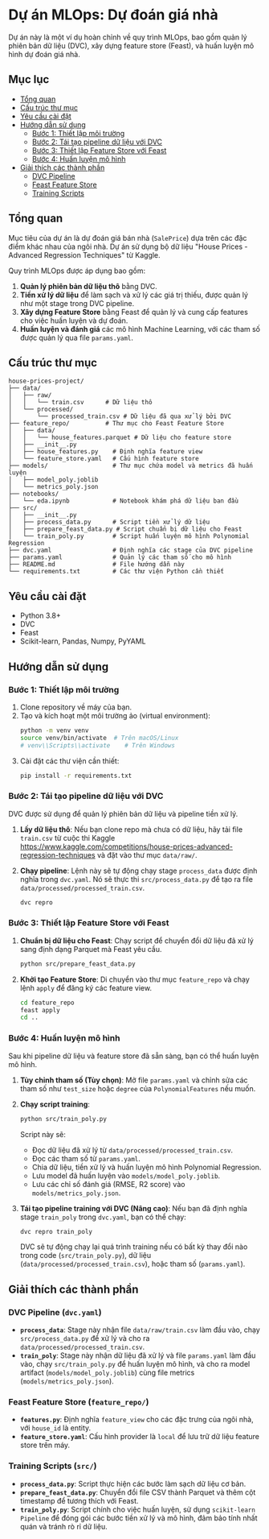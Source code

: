 # Dự án MLOps: Dự đoán giá nhà

Dự án này là một ví dụ hoàn chỉnh về quy trình MLOps, bao gồm quản lý phiên bản dữ liệu (DVC), xây dựng feature store (Feast), và huấn luyện mô hình dự đoán giá nhà.

## Mục lục

- [Tổng quan](#tổng-quan)
- [Cấu trúc thư mục](#cấu-trúc-thư-mục)
- [Yêu cầu cài đặt](#yêu-cầu-cài-đặt)
- [Hướng dẫn sử dụng](#hướng-dẫn-sử-dụng)
  - [Bước 1: Thiết lập môi trường](#bước-1-thiết-lập-môi-trường)
  - [Bước 2: Tái tạo pipeline dữ liệu với DVC](#bước-2-tái-tạo-pipeline-dữ-liệu-với-dvc)
  - [Bước 3: Thiết lập Feature Store với Feast](#bước-3-thiết-lập-feature-store-với-feast)
  - [Bước 4: Huấn luyện mô hình](#bước-4-huấn-luyện-mô-hình)
- [Giải thích các thành phần](#giải-thích-các-thành-phần)
  - [DVC Pipeline](#dvc-pipeline)
  - [Feast Feature Store](#feast-feature-store)
  - [Training Scripts](#training-scripts)

## Tổng quan

Mục tiêu của dự án là dự đoán giá bán nhà (`SalePrice`) dựa trên các đặc điểm khác nhau của ngôi nhà. Dự án sử dụng bộ dữ liệu "House Prices - Advanced Regression Techniques" từ Kaggle.

Quy trình MLOps được áp dụng bao gồm:
1.  **Quản lý phiên bản dữ liệu thô** bằng DVC.
2.  **Tiền xử lý dữ liệu** để làm sạch và xử lý các giá trị thiếu, được quản lý như một stage trong DVC pipeline.
3.  **Xây dựng Feature Store** bằng Feast để quản lý và cung cấp features cho việc huấn luyện và dự đoán.
4.  **Huấn luyện và đánh giá** các mô hình Machine Learning, với các tham số được quản lý qua file `params.yaml`.

## Cấu trúc thư mục

```
house-prices-project/
├── data/
│   ├── raw/
│   │   └── train.csv      # Dữ liệu thô
│   └── processed/
│       └── processed_train.csv # Dữ liệu đã qua xử lý bởi DVC
├── feature_repo/          # Thư mục cho Feast Feature Store
│   ├── data/
│   │   └── house_features.parquet # Dữ liệu cho feature store
│   ├── __init__.py
│   ├── house_features.py    # Định nghĩa feature view
│   └── feature_store.yaml   # Cấu hình feature store
├── models/                  # Thư mục chứa model và metrics đã huấn luyện
│   ├── model_poly.joblib
│   └── metrics_poly.json
├── notebooks/
│   └── eda.ipynb            # Notebook khám phá dữ liệu ban đầu
├── src/
│   ├── __init__.py
│   ├── process_data.py      # Script tiền xử lý dữ liệu
│   ├── prepare_feast_data.py # Script chuẩn bị dữ liệu cho Feast
│   └── train_poly.py        # Script huấn luyện mô hình Polynomial Regression
├── dvc.yaml                 # Định nghĩa các stage của DVC pipeline
├── params.yaml              # Quản lý các tham số cho mô hình
├── README.md                # File hướng dẫn này
└── requirements.txt         # Các thư viện Python cần thiết
```

## Yêu cầu cài đặt

- Python 3.8+
- DVC
- Feast
- Scikit-learn, Pandas, Numpy, PyYAML

## Hướng dẫn sử dụng

### Bước 1: Thiết lập môi trường

1.  Clone repository về máy của bạn.
2.  Tạo và kích hoạt một môi trường ảo (virtual environment):
    ```bash
    python -m venv venv
    source venv/bin/activate  # Trên macOS/Linux
    # venv\\Scripts\\activate    # Trên Windows
    ```
3.  Cài đặt các thư viện cần thiết:
    ```bash
    pip install -r requirements.txt
    ```

### Bước 2: Tái tạo pipeline dữ liệu với DVC

DVC được sử dụng để quản lý phiên bản dữ liệu và pipeline tiền xử lý.

1.  **Lấy dữ liệu thô**: Nếu bạn clone repo mà chưa có dữ liệu, hãy tải file `train.csv` từ cuộc thi Kaggle https://www.kaggle.com/competitions/house-prices-advanced-regression-techniques và đặt vào thư mục `data/raw/`.

2.  **Chạy pipeline**: Lệnh này sẽ tự động chạy stage `process_data` được định nghĩa trong `dvc.yaml`. Nó sẽ thực thi `src/process_data.py` để tạo ra file `data/processed/processed_train.csv`.
    ```bash
    dvc repro
    ```

### Bước 3: Thiết lập Feature Store với Feast

1.  **Chuẩn bị dữ liệu cho Feast**: Chạy script để chuyển đổi dữ liệu đã xử lý sang định dạng Parquet mà Feast yêu cầu.
    ```bash
    python src/prepare_feast_data.py
    ```
2.  **Khởi tạo Feature Store**: Di chuyển vào thư mục `feature_repo` và chạy lệnh `apply` để đăng ký các feature view.
    ```bash
    cd feature_repo
    feast apply
    cd ..
    ```

### Bước 4: Huấn luyện mô hình

Sau khi pipeline dữ liệu và feature store đã sẵn sàng, bạn có thể huấn luyện mô hình.

1.  **Tùy chỉnh tham số (Tùy chọn)**: Mở file `params.yaml` và chỉnh sửa các tham số như `test_size` hoặc `degree` của `PolynomialFeatures` nếu muốn.

2.  **Chạy script training**:
    ```bash
    python src/train_poly.py
    ```
    Script này sẽ:
    - Đọc dữ liệu đã xử lý từ `data/processed/processed_train.csv`.
    - Đọc các tham số từ `params.yaml`.
    - Chia dữ liệu, tiền xử lý và huấn luyện mô hình Polynomial Regression.
    - Lưu model đã huấn luyện vào `models/model_poly.joblib`.
    - Lưu các chỉ số đánh giá (RMSE, R2 score) vào `models/metrics_poly.json`.

3.  **Tái tạo pipeline training với DVC (Nâng cao)**: Nếu bạn đã định nghĩa stage `train_poly` trong `dvc.yaml`, bạn có thể chạy:
    ```bash
    dvc repro train_poly
    ```
    DVC sẽ tự động chạy lại quá trình training nếu có bất kỳ thay đổi nào trong code (`src/train_poly.py`), dữ liệu (`data/processed/processed_train.csv`), hoặc tham số (`params.yaml`).

## Giải thích các thành phần

### DVC Pipeline (`dvc.yaml`)
- **`process_data`**: Stage này nhận file `data/raw/train.csv` làm đầu vào, chạy `src/process_data.py` để xử lý và cho ra `data/processed/processed_train.csv`.
- **`train_poly`**: Stage này nhận dữ liệu đã xử lý và file `params.yaml` làm đầu vào, chạy `src/train_poly.py` để huấn luyện mô hình, và cho ra model artifact (`models/model_poly.joblib`) cùng file metrics (`models/metrics_poly.json`).

### Feast Feature Store (`feature_repo/`)
- **`features.py`**: Định nghĩa `feature_view` cho các đặc trưng của ngôi nhà, với `house_id` là entity.
- **`feature_store.yaml`**: Cấu hình provider là `local` để lưu trữ dữ liệu feature store trên máy.

### Training Scripts (`src/`)
- **`process_data.py`**: Script thực hiện các bước làm sạch dữ liệu cơ bản.
- **`prepare_feast_data.py`**: Chuyển đổi file CSV thành Parquet và thêm cột timestamp để tương thích với Feast.
- **`train_poly.py`**: Script chính cho việc huấn luyện, sử dụng `scikit-learn Pipeline` để đóng gói các bước tiền xử lý và mô hình, đảm bảo tính nhất quán và tránh rò rỉ dữ liệu.
